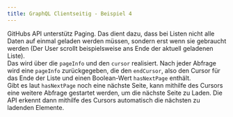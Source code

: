```yaml
---
title: GraphQL Clientseitig - Beispiel 4
---
```


GitHubs API unterstütz Paging. Das dient dazu, dass bei Listen nicht alle Daten auf einmal geladen werden müssen, sondern erst wenn sie gebraucht werden (Der User scrollt beispielsweise ans Ende der aktuell geladenen Liste).  
Das wird über die `pageInfo` und den `cursor` realisiert. Nach jeder Abfrage wird eine `pageInfo` zurückgegeben, die den `endCursor`, also den Cursor für das Ende der Liste und einen Boolean-Wert `hasNextPage` enthält.  
Gibt es laut `hasNextPage` noch eine nächste Seite, kann mithilfe des Cursors eine weitere Abfrage gestartet werden, um die nächste Seite zu Laden. Die API erkennt dann mithilfe des Cursors automatisch die nächsten zu ladenden Elemente.
